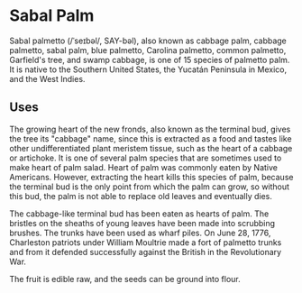 # Sabal Palm

Sabal palmetto (/ˈseɪbəl/, SAY-bəl), also known as cabbage palm, cabbage palmetto, sabal palm, blue palmetto, Carolina palmetto, common palmetto, Garfield's tree, and swamp cabbage, is one of 15 species of palmetto palm. It is native to the Southern United States, the Yucatán Peninsula in Mexico, and the West Indies.

## Uses
The growing heart of the new fronds, also known as the terminal bud, gives the tree its "cabbage" name, since this is extracted as a food and tastes like other undifferentiated plant meristem tissue, such as the heart of a cabbage or artichoke. It is one of several palm species that are sometimes used to make heart of palm salad. Heart of palm was commonly eaten by Native Americans. However, extracting the heart kills this species of palm, because the terminal bud is the only point from which the palm can grow, so without this bud, the palm is not able to replace old leaves and eventually dies.

The cabbage-like terminal bud has been eaten as hearts of palm. The bristles on the sheaths of young leaves have been made into scrubbing brushes. The trunks have been used as wharf piles. On June 28, 1776, Charleston patriots under William Moultrie made a fort of palmetto trunks and from it defended successfully against the British in the Revolutionary War.

The fruit is edible raw, and the seeds can be ground into flour.
